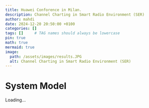 ```yaml
---
title: Huawei Conforence in Milan. 
description: Channel Charting in Smart Radio Environment (SER)
author: mahdi
date: 2024-12-20 20:50:00 +0100
categories: []
tags: []     # TAG names should always be lowercase
pin: true
math: true
mermaid: true
image:
  path: /assets/images/results.JPG
  alt: Channel Charting in Smart Radio Environment (SER) 
---
```


# System Model

Loading...

